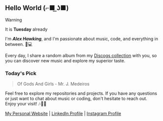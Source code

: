 ## Hello World (⌐■ ͟ʖ■) 
> [!WARNING]
> It is **Tuesday** already

I'm ***Alex Hawking***, and I'm passionate about music, code, and everything in between. 🎵💻

Every day, I share a random album from my [Discogs collection](https://www.discogs.com/user/ah33808/collection) with you, so you can discover new music and explore my superior taste.

### Today's Pick
> Of Gods And Girls - Mr. J. Medeiros

Feel free to explore my repositories and projects. If you have any questions or just want to chat about music or coding, don't hesitate to reach out. Enjoy your visit! 🎶👨‍💻

[My Personal Website](https://www.alexhawking.dev)  |  [LinkedIn Profile](https://www.linkedin.com/in/alex-hawking-3541b223a/)  |  [Instagram Profile](https://www.instagram.com/ah33803/)
